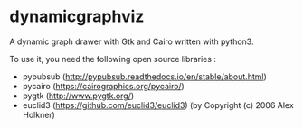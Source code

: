 # dynamicgraphviz
A dynamic graph drawer with Gtk and Cairo written with python3.

To use it, you need the following open source libraries :
- pypubsub (http://pypubsub.readthedocs.io/en/stable/about.html)
- pycairo (https://cairographics.org/pycairo/) 
- pygtk (http://www.pygtk.org/)
- euclid3 (https://github.com/euclid3/euclid3) (by Copyright (c) 2006 Alex Holkner)
